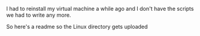 I had to reinstall my virtual machine a while ago and I don't have the scripts we had to write any more.

So here's a readme so the Linux directory gets uploaded